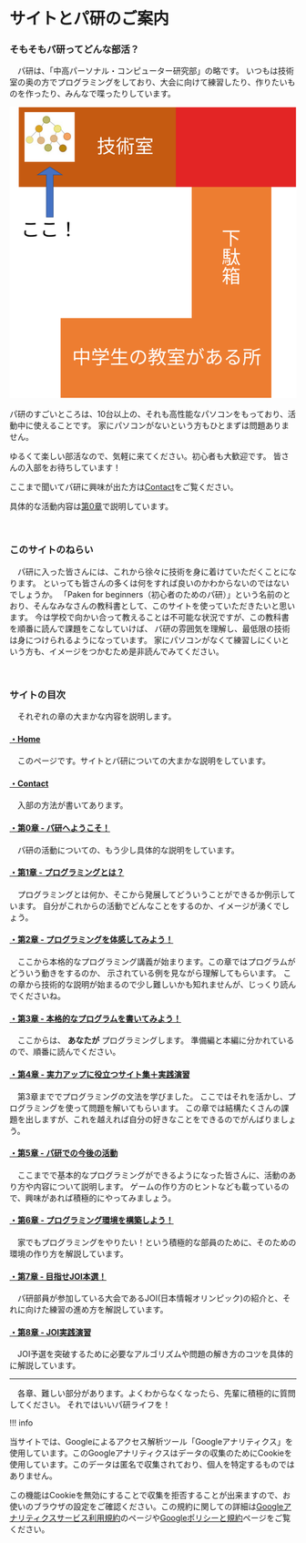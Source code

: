 # サイトとパ研のご案内

### そもそもパ研ってどんな部活？
　パ研は、「中高パーソナル・コンピューター研究部」の略です。
いつもは技術室の奥の方でプログラミングをしており、大会に向けて練習したり、作りたいものを作ったり、みんなで喋ったりしています。

<img src="./about/about-map.svg">

パ研のすごいところは、10台以上の、それも高性能なパソコンをもっており、活動中に使えることです。
家にパソコンがないという方もひとまずは問題ありません。

ゆるくて楽しい部活なので、気軽に来てください。初心者も大歓迎です。
皆さんの入部をお待ちしています！

ここまで聞いてパ研に興味が出た方は[Contact](contact)をご覧ください。

具体的な活動内容は[第0章](CP/chapter0)で説明しています。

<br>

### このサイトのねらい
　パ研に入った皆さんには、これから徐々に技術を身に着けていただくことになります。
といっても皆さんの多くは何をすれば良いのかわからないのではないでしょうか。
「Paken for beginners（初心者のためのパ研）」という名前のとおり、そんなみなさんの教科書として、このサイトを使っていただきたいと思います。
今は学校で向かい合って教えることは不可能な状況ですが、この教科書を順番に読んで課題をこなしていけば、
パ研の雰囲気を理解し、最低限の技術は身につけられるようになっています。
家にパソコンがなくて練習しにくいという方も、イメージをつかむため是非読んでみてください。

<br>

### サイトの目次
　それぞれの章の大まかな内容を説明します。

#### [・Home](./)
　このページです。サイトとパ研についての大まかな説明をしています。

#### [・Contact](contact)
　入部の方法が書いてあります。

#### [・第0章 - パ研へようこそ！](CP/chapter0)
　パ研の活動についての、もう少し具体的な説明をしています。

#### [・第1章 - プログラミングとは？](CP/chapter1)
　プログラミングとは何か、そこから発展してどういうことができるか例示しています。
自分がこれからの活動でどんなことをするのか、イメージが湧くでしょう。

#### [・第2章 - プログラミングを体感してみよう！](CP/chapter2)
　ここから本格的なプログラミング講義が始まります。この章ではプログラムがどういう動きをするのか、
示されている例を見ながら理解してもらいます。
この章から技術的な説明が始まるので少し難しいかも知れませんが、じっくり読んでくださいね。

#### [・第3章 - 本格的なプログラムを書いてみよう！](CP/chapter3/geany)
　ここからは、 __あなたが__ プログラミングします。
準備編と本編に分かれているので、順番に読んでください。

#### [・第4章 - 実力アップに役立つサイト集＋実践演習](CP/chapter4)
　第3章まででプログラミングの文法を学びました。
ここではそれを活かし、プログラミングを使って問題を解いてもらいます。
この章では結構たくさんの課題を出しますが、これを越えれば自分の好きなことをできるのでがんばりましょう。

#### [・第5章 - パ研での今後の活動](CP/chapter5)
　ここまでで基本的なプログラミングができるようになった皆さんに、活動のあり方や内容について説明します。
ゲームの作り方のヒントなども載っているので、興味があれば積極的にやってみましょう。

#### [・第6章 - プログラミング環境を構築しよう！](CP/chapter6)
　家でもプログラミングをやりたい！という積極的な部員のために、そのための環境の作り方を解説しています。

#### [・第7章 - 目指せJOI本選！](CP/chapter7)
　パ研部員が参加している大会であるJOI(日本情報オリンピック)の紹介と、それに向けた練習の進め方を解説しています。

#### [・第8章 - JOI実践演習](CP/chapter8)
　JOI予選を突破するために必要なアルゴリズムや問題の解き方のコツを具体的に解説しています。

******

　各章、難しい部分があります。よくわからなくなったら、先輩に積極的に質問してください。
それではいいパ研ライフを！

!!! info
    <div class="quote">当サイトでは、Googleによるアクセス解析ツール「Googleアナリティクス」を使用しています。このGoogleアナリティクスはデータの収集のためにCookieを使用しています。このデータは匿名で収集されており、個人を特定するものではありません。<p></p><p>この機能はCookieを無効にすることで収集を拒否することが出来ますので、お使いのブラウザの設定をご確認ください。この規約に関しての詳細は<a href="https://marketingplatform.google.com/about/analytics/terms/jp/" rel="noopener noreferrer" target="_blank" class="external ext_icon">Googleアナリティクスサービス利用規約</a>のページや<a href="https://policies.google.com/technologies/ads?hl=ja" rel="noopener noreferrer" target="_blank" class="external ext_icon">Googleポリシーと規約</a>ページをご覧ください。</p></div>